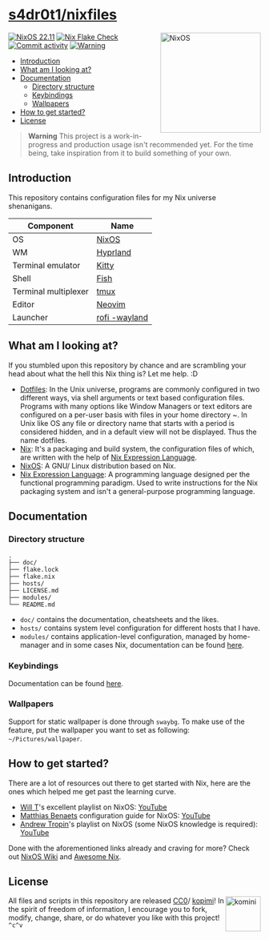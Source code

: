 # [s4dr0t1/nixfiles](github.com/s4dr0t1/nixfiles)

[<img src="https://nixos.org/logo/nixos-logo-only-hires.png" width="200" align="right" alt="NixOS">](https://nixos.org)
[![NixOS 22.11](https://img.shields.io/badge/NixOS-22.11-blue.svg?style=flat&logo=NixOS&logoColor=white)](https://nixos.org)
[![Nix Flake Check](https://github.com/s4dr0t1/nixfiles/workflows/Nix%20Flake%20Check/badge.svg)](https://github.com/s4dr0t1/nixfiles/actions)
[![Commit activity](https://img.shields.io/github/last-commit/s4dr0t1/nixfiles/main?style=flat)](https://github.com/s4dr0t1/nixfiles)
[![Warning](https://img.shields.io/badge/Warning-WIP-red?style=flat&logo=serverfault)](https://en.wikipedia.org/wiki/Work_in_Progress_(https://en.wikipedia.org/wiki/Work_in_process))

- [Introduction](#introduction)
- [What am I looking at?](#what-am-i-looking-at%3F)
- [Documentation](#documentation)
	- [Directory structure](#directory-structure)
	- [Keybindings](#keybindings)
	- [Wallpapers](#wallpapers)
- [How to get started?](#how-to-get-started%3F)
- [License](#license)

> **Warning**
> This project is a work-in-progress and production usage isn't recommended yet. For the time being, take inspiration from it to build something of your own.

## Introduction

This repository contains configuration files for my Nix universe shenanigans.

Component | Name
-|-
OS | [NixOS](https://nixos.org/)
WM | [Hyprland](https://hyprland.org/)
Terminal emulator | [Kitty](https://github.com/kovidgoyal/kitty)
Shell | [Fish](https://github.com/fish-shell/fish-shell)
Terminal multiplexer | [tmux](https://github.com/tmux/tmux)
Editor | [Neovim](https://github.com/neovim/neovim)
Launcher | [rofi -wayland](https://github.com/lbonn/rofi)

## What am I looking at?

If you stumbled upon this repository by chance and are scrambling your head about what the hell this Nix thing is? Let me help. :D

- [Dotfiles](https://github.com/xero/dotfiles#dotfiles): In the Unix universe, programs are commonly configured in two different ways, via shell arguments or text based configuration files. Programs with many options like Window Managers or text editors are configured on a per-user basis with files in your home directory ~. In Unix like OS any file or directory name that starts with a period is considered hidden, and in a default view will not be displayed. Thus the name dotfiles.
- [Nix](https://nixos.wiki/wiki/Nix_package_manager): It's a packaging and build system, the configuration files of which, are written with the help of [Nix Expression Language](https://nixos.wiki/wiki/Overview_of_the_Nix_Language).
- [NixOS](https://nixos.wiki/wiki/Overview_of_the_NixOS_Linux_distribution): A GNU/ Linux distribution based on Nix.
- [Nix Expression Language](https://nixos.wiki/wiki/Overview_of_the_Nix_Language): A programming language designed per the functional programming paradigm. Used to write instructions for the Nix packaging system and isn't a general-purpose programming language.

## Documentation

### Directory structure

```
.
├── doc/
├── flake.lock
├── flake.nix
├── hosts/
├── LICENSE.md
├── modules/
└── README.md
```

- `doc/` contains the documentation, cheatsheets and the likes.
- `hosts/` contains system level configuration for different hosts that I have.
- `modules/` contains application-level configuration, managed by home-manager and in some cases Nix, documentation can be found [here](./doc/README.md).

### Keybindings

Documentation can be found [here](./doc/README.md).

### Wallpapers

Support for static wallpaper is done through  `swaybg`. To make use of the feature, put the wallpaper you want to set as following: `~/Pictures/wallpaper`.

## How to get started?

There are a lot of resources out there to get started with Nix, here are the ones which helped me get past the learning curve.

- [Will T](https://github.com/wiltaylor)'s excellent playlist on NixOS: [YouTube](https://youtube.com/playlist?list=PL-saUBvIJzOkjAw_vOac75v-x6EzNzZq-)
- [Matthias Benaets](https://github.com/MatthiasBenaets) configuration guide for NixOS: [YouTube](https://youtu.be/AGVXJ-TIv3Y)
- [Andrew Tropin](https://github.com/abcdw)'s playlist on NixOS (some NixOS knowledge is required): [YouTube](https://youtube.com/playlist?list=PLZmotIJq3yOKew30oT8aEbPUOEKBmNpY1)

Done with the aforementioned links already and craving for more? Check out [NixOS Wiki](https://nixos.wiki) and [Awesome Nix](https://github.com/nix-community/awesome-nix).

## License

[<img src="https://gist.githubusercontent.com/xero/cbcd5c38b695004c848b73e5c1c0c779/raw/6b32899b0af238b17383d7a878a69a076139e72d/kopimi-sm.png" align="right" alt="komini" width="70">](https://kopimi.com)

All files and scripts in this repository are released [CC0](https://creativecommons.org/publicdomain/zero/1.0/)/ [kopimi](https://kopimi.com)! In the spirit of freedom of information, I encourage you to fork, modify, change, share, or do whatever you like with this project! `^c^v`
